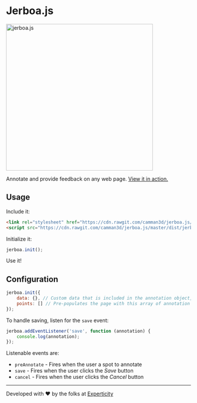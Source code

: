 # Jerboa.js

<img alt="jerboa.js" src="https://github.com/camman3d/jerboa.js/raw/master/img/jerboa.jpg" height="400" />

Annotate and provide feedback on any web page. [View it in action.](https://camman3d.github.io/jerboa.js/)

## Usage

Include it:

```html
<link rel="stylesheet" href="https://cdn.rawgit.com/camman3d/jerboa.js/master/dist/jerboa.min.css" />
<script src="https://cdn.rawgit.com/camman3d/jerboa.js/master/dist/jerboa.min.js"></script>
```

Initialize it:

```js
jerboa.init();
```

Use it!

## Configuration

```js
jerboa.init({
    data: {}, // Custom data that is included in the annotation object,
    points: [] // Pre-populates the page with this array of annotation objects 
});
```

To handle saving, listen for the `save` event:

```js
jerboa.addEventListener('save', function (annotation) {
    console.log(annotation);
});
```

Listenable events are:

* `preAnnotate` - Fires when the user a spot to annotate
* `save` - Fires when the user clicks the *Save* button
* `cancel` - Fires when the user clicks the *Cancel* button


-----

Developed with ❤️ by the folks at [Experticity](https://www.experticity.com/)
